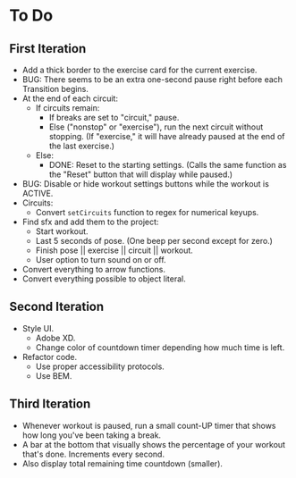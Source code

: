 # To Do


## First Iteration

- Add a thick border to the exercise card for the current exercise.
- BUG: There seems to be an extra one-second pause right before each Transition begins.
- At the end of each circuit:
  - If circuits remain:
    - If breaks are set to "circuit," pause.
    - Else ("nonstop" or "exercise"), run the next circuit without stopping. (If "exercise," it will have already paused at the end of the last exercise.)
  - Else:
    - DONE: Reset to the starting settings. (Calls the same function as the "Reset" button that will display while paused.)
- BUG: Disable or hide workout settings buttons while the workout is ACTIVE.
- Circuits:
  - Convert `setCircuits` function to regex for numerical keyups.
- Find sfx and add them to the project:
  - Start workout.
  - Last 5 seconds of pose. (One beep per second except for zero.)
  - Finish pose || exercise || circuit || workout.
  - User option to turn sound on or off.
- Convert everything to arrow functions.
- Convert everything possible to object literal.


## Second Iteration

- Style UI.
  - Adobe XD.
  - Change color of countdown timer depending how much time is left.
- Refactor code.
  - Use proper accessibility protocols.
  - Use BEM.


## Third Iteration

- Whenever workout is paused, run a small count-UP timer that shows how long you've been taking a break.
- A bar at the bottom that visually shows the percentage of your workout that's done. Increments every second.
- Also display total remaining time countdown (smaller).